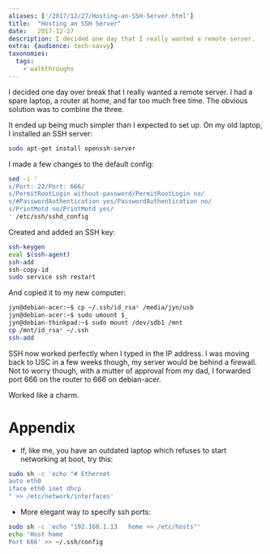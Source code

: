 ```yaml
---
aliases: ['/2017/12/27/Hosting-an-SSH-Server.html']
title:	"Hosting an SSH Server"
date:	2017-12-27
description: I decided one day that I really wanted a remote server.
extra: {audience: tech-savvy}
taxonomies:
  tags:
    - walkthroughs
---
```


I decided one day over break that I really wanted a remote server.
I had a spare laptop, a router at home, and far too much free time.
The obvious solution was to combine the three.

It ended up being much simpler than I expected to set up.
On my old laptop, I installed an SSH server:
```sh
sudo apt-get install openssh-server
```

I made a few changes to the default config:
```sh
sed -i '
s/Port: 22/Port: 666/
s/PermitRootLogin without-password/PermitRootLogin no/
s/#PasswordAuthentication yes/PasswordAuthentication no/
s/PrintMotd no/PrintMotd yes/
' /etc/ssh/sshd_config
```

Created and added an SSH key:
```sh
ssh-keygen
eval $(ssh-agent)
ssh-add
ssh-copy-id
sudo service ssh restart
```

And copied it to my new computer:
```sh
jyn@debian-acer:~$ cp ~/.ssh/id_rsa* /media/jyn/usb
jyn@debian-acer:~$ sudo umount $_
jyn@debian-thinkpad:~$ sudo mount /dev/sdb1 /mnt
cp /mnt/id_rsa* ~/.ssh
ssh-add
```

SSH now worked perfectly when I typed in the IP address.
I was moving back to USC in a few weeks though,
my server would be behind a firewall.
Not to worry though, with a mutter of approval from my dad,
I forwarded port 666 on the router to 666 on debian-acer.

Worked like a charm.

# Appendix
- If, like me, you have an outdated laptop
which refuses to start networking at boot, try this:
```sh
sudo sh -c 'echo "# Ethernet
auto eth0
iface eth0 inet dhcp
" >> /etc/network/interfaces'
```

- More elegant way to specify ssh ports:
```sh
sudo sh -c 'echo "192.168.1.13   home >> /etc/hosts"'
echo 'Host home
Port 666' >> ~/.ssh/config
```
